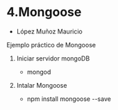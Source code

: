 # 4.Mongoose
 
 - López Muñoz Mauricio
 
Ejemplo práctico de Mongoose

1. Iniciar servidor mongoDB
    - mongod
					
2. Intalar Mongoose
    - npm install mongoose --save
				

